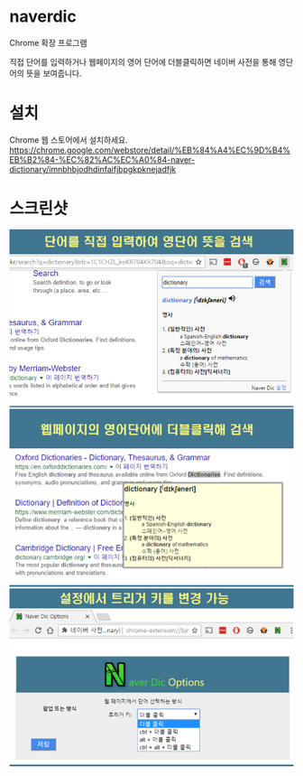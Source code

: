 # naverdic
Chrome 확장 프로그램

직접 단어를 입력하거나 웹페이지의 영어 단어에 더블클릭하면 네이버 사전을 통해 영단어의 뜻을 보여줍니다.

# 설치
Chrome 웹 스토어에서 설치하세요.
https://chrome.google.com/webstore/detail/%EB%84%A4%EC%9D%B4%EB%B2%84-%EC%82%AC%EC%A0%84-naver-dictionary/imnbhbjodhdinfaifjbpgkpknejadfjk

# 스크린샷
![screenshot](./docs/naverdic1.png?raw=true "screenshot")
![screenshot](./docs/naverdic2.png?raw=true "screenshot")
![screenshot](./docs/naverdic3.png?raw=true "screenshot")
